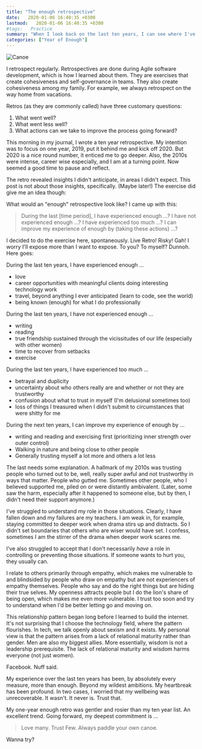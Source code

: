 ```yaml
---
title: "The enough retrospective"
date:   2020-01-06 16:40:35 +0300
lastmod:   2020-01-06 16:40:35 +0300
#tags:   Practice
summary: "When I look back on the last ten years, I can see where I've experienced enough. Where I haven't. And how I can change so the next ten years are more than enough. Wanna try?"
categories: ["Year of Enough"]
---
```

![Canoe](/images/canoe.jpg)

I retrospect regularly. Retrospectives are done during Agile software development, which is how I learned about them. They are exercises that create cohesiveness and self-governance in teams. They also create cohesiveness among my family. For example, we always retrospect on the way home from vacations.

Retros (as they are commonly called) have three customary questions:

1. What went well?
2. What went less well?
2. What actions can we take to improve the process going forward?

This morning in my journal, I wrote a ten year retrospective. My intention was to focus on one year, 2019, put it behind me and kick off 2020. But 2020 is a nice round number, it enticed me to go deeper. Also, the 2010s were intense, career wise especially, and I am at a turning point. Now seemed a good time to pause and reflect.

The retro revealed insights I didn't anticipate, in areas I didn't expect. This post is not about those insights, specifically. (Maybe later!) The exercise did give me an idea though:

What would an "enough" retrospective look like? I came up with this:

> During the last [time period], I have experienced enough ...? I have not experienced enough ...? I have experienced too much ...? I can improve my experience of enough by (taking these actions) ...?

I decided to do the exercise here, spontaneously. Live Retro! Risky! Gah! I worry I'll expose more than I want to expose. To you? To myself? Dunnoh. Here goes:

During the last ten years, I have experienced enough ...
- love
- career opportunities with meaningful clients doing interesting technology work
- travel, beyond anything I ever anticipated (learn to code, see the world)
- being known (enough) for what I do professionally

During the last ten years, I have not experienced enough ...
- writing
- reading
- true friendship sustained through the vicissitudes of our life (especially with other women)
- time to recover from setbacks
- exercise

During the last ten years, I have experienced too much ...
- betrayal and duplicity
- uncertainty about who others really are and whether or not they are trustworthy
- confusion about what to trust in myself (I'm delusional sometimes too)
- loss of things I treasured when I didn't submit to circumstances that were shitty for me

During the next ten years, I can improve my experience of enough by ...
- writing and reading and exercising first (prioritizing inner strength over outer control)
- Walking in nature and being close to other people
- Generally trusting myself a lot more and others a lot less

The last needs some explanation. A hallmark of my 2010s was trusting people who turned out to be, well, really super awful and not trustworthy in ways that matter. People who gutted me. Sometimes other people, who I believed supported me, piled on or were distantly ambivalent. (Later, some saw the harm, especially after it happened to someone else, but by then, I didn't need their support anymore.)

I've struggled to understand my role in those situations. Clearly, I have fallen down and my failures are my teachers. I am weak in, for example, staying committed to deeper work when drama stirs up and distracts. So I didn't set boundaries that others who are wiser would have set. I confess, sometimes I am the stirrer of the drama when deeper work scares me.

I've also struggled to accept that I don't necessarily *have* a role in controlling or preventing those situations. If someone wants to hurt you, they usually can.

I relate to others primarily through empathy, which makes me vulnerable to and blindsided by people who draw on empathy but are not experiencers of empathy themselves. People who say and do the right things but are hiding their true selves. My openness attracts people but I do the lion's share of being open, which makes me even more vulnerable. I trust too soon and try to understand when I'd be better letting go and moving on.

This relationship pattern began long before I learned to build the internet. It's not surprising that I choose the technology field, where the pattern flourishes. In tech, we talk openly about sexism and it exists. My personal view is that the pattern arises from a lack of relational maturity rather than gender. Men are also my biggest allies. More essentially, wisdom is not a leadership prerequisite. The lack of relational maturity and wisdom harms everyone (not just women).

Facebook. Nuff said.

My experience over the last ten years has been, by absolutely every measure, more than enough. Beyond my wildest ambitions. My heartbreak has been profound. In two cases, I worried that my wellbeing was unrecoverable. It wasn't. It never is. Trust that.

My one-year enough retro was gentler and rosier than my ten year list. An excellent trend. Going forward, my deepest commitment is ...

> Love many. Trust Few. Always paddle your own canoe.

Wanna try?
